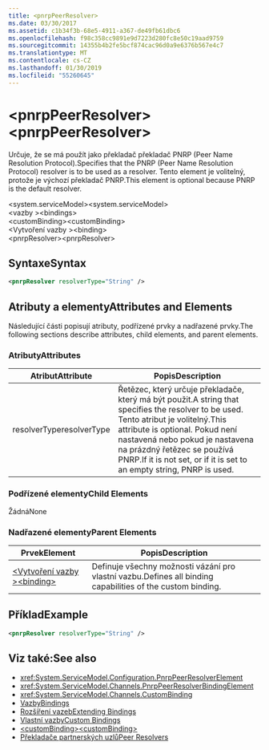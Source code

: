 ```yaml
---
title: <pnrpPeerResolver>
ms.date: 03/30/2017
ms.assetid: c1b34f3b-68e5-4911-a367-de49fb61dbc6
ms.openlocfilehash: f98c358cc9891e9d7223d280fc8e50c19aad9759
ms.sourcegitcommit: 14355b4b2fe5bcf874cac96d0a9e6376b567e4c7
ms.translationtype: MT
ms.contentlocale: cs-CZ
ms.lasthandoff: 01/30/2019
ms.locfileid: "55260645"
---
```

# <a name="pnrppeerresolver"></a><span data-ttu-id="05774-101">\<pnrpPeerResolver></span><span class="sxs-lookup"><span data-stu-id="05774-101">\<pnrpPeerResolver></span></span>
<span data-ttu-id="05774-102">Určuje, že se má použít jako překladač překladač PNRP (Peer Name Resolution Protocol).</span><span class="sxs-lookup"><span data-stu-id="05774-102">Specifies that the PNRP (Peer Name Resolution Protocol) resolver is to be used as a resolver.</span></span> <span data-ttu-id="05774-103">Tento element je volitelný, protože je výchozí překladač PNRP.</span><span class="sxs-lookup"><span data-stu-id="05774-103">This element is optional because PNRP is the default resolver.</span></span>  
  
 <span data-ttu-id="05774-104">\<system.serviceModel></span><span class="sxs-lookup"><span data-stu-id="05774-104">\<system.serviceModel></span></span>  
<span data-ttu-id="05774-105">\<vazby ></span><span class="sxs-lookup"><span data-stu-id="05774-105">\<bindings></span></span>  
<span data-ttu-id="05774-106">\<customBinding></span><span class="sxs-lookup"><span data-stu-id="05774-106">\<customBinding></span></span>  
<span data-ttu-id="05774-107">\<Vytvoření vazby ></span><span class="sxs-lookup"><span data-stu-id="05774-107">\<binding></span></span>  
<span data-ttu-id="05774-108">\<pnrpResolver></span><span class="sxs-lookup"><span data-stu-id="05774-108">\<pnrpResolver></span></span>  
  
## <a name="syntax"></a><span data-ttu-id="05774-109">Syntaxe</span><span class="sxs-lookup"><span data-stu-id="05774-109">Syntax</span></span>  
  
```xml  
<pnrpResolver resolverType="String" />
```  
  
## <a name="attributes-and-elements"></a><span data-ttu-id="05774-110">Atributy a elementy</span><span class="sxs-lookup"><span data-stu-id="05774-110">Attributes and Elements</span></span>  
 <span data-ttu-id="05774-111">Následující části popisují atributy, podřízené prvky a nadřazené prvky.</span><span class="sxs-lookup"><span data-stu-id="05774-111">The following sections describe attributes, child elements, and parent elements.</span></span>  
  
### <a name="attributes"></a><span data-ttu-id="05774-112">Atributy</span><span class="sxs-lookup"><span data-stu-id="05774-112">Attributes</span></span>  
  
|<span data-ttu-id="05774-113">Atribut</span><span class="sxs-lookup"><span data-stu-id="05774-113">Attribute</span></span>|<span data-ttu-id="05774-114">Popis</span><span class="sxs-lookup"><span data-stu-id="05774-114">Description</span></span>|  
|---------------|-----------------|  
|<span data-ttu-id="05774-115">resolverType</span><span class="sxs-lookup"><span data-stu-id="05774-115">resolverType</span></span>|<span data-ttu-id="05774-116">Řetězec, který určuje překladače, který má být použit.</span><span class="sxs-lookup"><span data-stu-id="05774-116">A string that specifies the resolver to be used.</span></span> <span data-ttu-id="05774-117">Tento atribut je volitelný.</span><span class="sxs-lookup"><span data-stu-id="05774-117">This attribute is optional.</span></span> <span data-ttu-id="05774-118">Pokud není nastavená nebo pokud je nastavena na prázdný řetězec se používá PNRP.</span><span class="sxs-lookup"><span data-stu-id="05774-118">If it is not set, or if it is set to an empty string, PNRP is used.</span></span>|  
  
### <a name="child-elements"></a><span data-ttu-id="05774-119">Podřízené elementy</span><span class="sxs-lookup"><span data-stu-id="05774-119">Child Elements</span></span>  
 <span data-ttu-id="05774-120">Žádná</span><span class="sxs-lookup"><span data-stu-id="05774-120">None</span></span>  
  
### <a name="parent-elements"></a><span data-ttu-id="05774-121">Nadřazené elementy</span><span class="sxs-lookup"><span data-stu-id="05774-121">Parent Elements</span></span>  
  
|<span data-ttu-id="05774-122">Prvek</span><span class="sxs-lookup"><span data-stu-id="05774-122">Element</span></span>|<span data-ttu-id="05774-123">Popis</span><span class="sxs-lookup"><span data-stu-id="05774-123">Description</span></span>|  
|-------------|-----------------|  
|[<span data-ttu-id="05774-124">\<Vytvoření vazby ></span><span class="sxs-lookup"><span data-stu-id="05774-124">\<binding></span></span>](../../../../../docs/framework/misc/binding.md)|<span data-ttu-id="05774-125">Definuje všechny možnosti vázání pro vlastní vazbu.</span><span class="sxs-lookup"><span data-stu-id="05774-125">Defines all binding capabilities of the custom binding.</span></span>|  
  
## <a name="example"></a><span data-ttu-id="05774-126">Příklad</span><span class="sxs-lookup"><span data-stu-id="05774-126">Example</span></span>  
  
```xml  
<pnrpResolver resolverType="String" />
```  
  
## <a name="see-also"></a><span data-ttu-id="05774-127">Viz také:</span><span class="sxs-lookup"><span data-stu-id="05774-127">See also</span></span>
- <xref:System.ServiceModel.Configuration.PnrpPeerResolverElement>
- <xref:System.ServiceModel.Channels.PnrpPeerResolverBindingElement>
- <xref:System.ServiceModel.Channels.CustomBinding>
- [<span data-ttu-id="05774-128">Vazby</span><span class="sxs-lookup"><span data-stu-id="05774-128">Bindings</span></span>](../../../../../docs/framework/wcf/bindings.md)
- [<span data-ttu-id="05774-129">Rozšíření vazeb</span><span class="sxs-lookup"><span data-stu-id="05774-129">Extending Bindings</span></span>](../../../../../docs/framework/wcf/extending/extending-bindings.md)
- [<span data-ttu-id="05774-130">Vlastní vazby</span><span class="sxs-lookup"><span data-stu-id="05774-130">Custom Bindings</span></span>](../../../../../docs/framework/wcf/extending/custom-bindings.md)
- [<span data-ttu-id="05774-131">\<customBinding></span><span class="sxs-lookup"><span data-stu-id="05774-131">\<customBinding></span></span>](../../../../../docs/framework/configure-apps/file-schema/wcf/custombinding.md)
- [<span data-ttu-id="05774-132">Překladače partnerských uzlů</span><span class="sxs-lookup"><span data-stu-id="05774-132">Peer Resolvers</span></span>](../../../../../docs/framework/wcf/feature-details/peer-resolvers.md)
